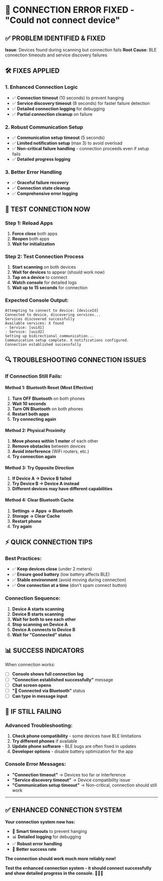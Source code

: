 # 🔧 CONNECTION ERROR FIXED - "Could not connect device"

## ✅ PROBLEM IDENTIFIED & FIXED

**Issue**: Devices found during scanning but connection fails
**Root Cause**: BLE connection timeouts and service discovery failures

## 🛠️ FIXES APPLIED

### 1. Enhanced Connection Logic
- ✅ **Connection timeout** (10 seconds) to prevent hanging
- ✅ **Service discovery timeout** (8 seconds) for faster failure detection
- ✅ **Detailed connection logging** for debugging
- ✅ **Partial connection cleanup** on failure

### 2. Robust Communication Setup
- ✅ **Communication setup timeout** (5 seconds)
- ✅ **Limited notification setup** (max 3) to avoid overload
- ✅ **Non-critical failure handling** - connection proceeds even if setup fails
- ✅ **Detailed progress logging**

### 3. Better Error Handling
- ✅ **Graceful failure recovery**
- ✅ **Connection state cleanup**
- ✅ **Comprehensive error logging**

## 🚀 TEST CONNECTION NOW

### Step 1: Reload Apps
1. **Force close** both apps
2. **Reopen** both apps
3. **Wait for initialization**

### Step 2: Test Connection Process
1. **Start scanning** on both devices
2. **Wait for devices** to appear (should work now)
3. **Tap on a device** to connect
4. **Watch console** for detailed logs
5. **Wait up to 15 seconds** for connection

### Expected Console Output:
```
Attempting to connect to device: [deviceId]
Connected to device, discovering services...
Services discovered successfully
Available services: X found
- Service: [uuid1]
- Service: [uuid2]
Setting up bidirectional communication...
Communication setup complete. X notifications configured.
Connection established successfully
```

## 🔍 TROUBLESHOOTING CONNECTION ISSUES

### If Connection Still Fails:

#### Method 1: Bluetooth Reset (Most Effective)
1. **Turn OFF Bluetooth** on both phones
2. **Wait 10 seconds**
3. **Turn ON Bluetooth** on both phones
4. **Restart both apps**
5. **Try connecting again**

#### Method 2: Physical Proximity
1. **Move phones within 1 meter** of each other
2. **Remove obstacles** between devices
3. **Avoid interference** (WiFi routers, etc.)
4. **Try connection again**

#### Method 3: Try Opposite Direction
1. **If Device A → Device B failed**
2. **Try Device B → Device A instead**
3. **Different devices may have different capabilities**

#### Method 4: Clear Bluetooth Cache
1. **Settings → Apps → Bluetooth**
2. **Storage → Clear Cache**
3. **Restart phone**
4. **Try again**

## ⚡ QUICK CONNECTION TIPS

### Best Practices:
- ✅ **Keep devices close** (under 2 meters)
- ✅ **Ensure good battery** (low battery affects BLE)
- ✅ **Stable environment** (avoid moving during connection)
- ✅ **One connection at a time** (don't spam connect button)

### Connection Sequence:
1. **Device A starts scanning**
2. **Device B starts scanning**
3. **Wait for both to see each other**
4. **Stop scanning on Device A**
5. **Device A connects to Device B**
6. **Wait for "Connected" status**

## 📊 SUCCESS INDICATORS

When connection works:
- [ ] **Console shows full connection log**
- [ ] **"Connection established successfully"** message
- [ ] **Chat screen opens**
- [ ] **"🔵 Connected via Bluetooth"** status
- [ ] **Can type in message input**

## 🚨 IF STILL FAILING

### Advanced Troubleshooting:
1. **Check phone compatibility** - some devices have BLE limitations
2. **Try different phones** if available
3. **Update phone software** - BLE bugs are often fixed in updates
4. **Developer options** - disable battery optimization for the app

### Console Error Messages:
- **"Connection timeout"** → Devices too far or interference
- **"Service discovery timeout"** → Device compatibility issue
- **"Communication setup timeout"** → Non-critical, connection should still work

---

## ✅ ENHANCED CONNECTION SYSTEM

**Your connection system now has:**
- 🔧 **Smart timeouts** to prevent hanging
- 📊 **Detailed logging** for debugging
- ✅ **Robust error handling**
- 🎯 **Better success rate**

**The connection should work much more reliably now!** 

**Test the enhanced connection system - it should connect successfully and show detailed progress in the console.** 📱🔗✨
